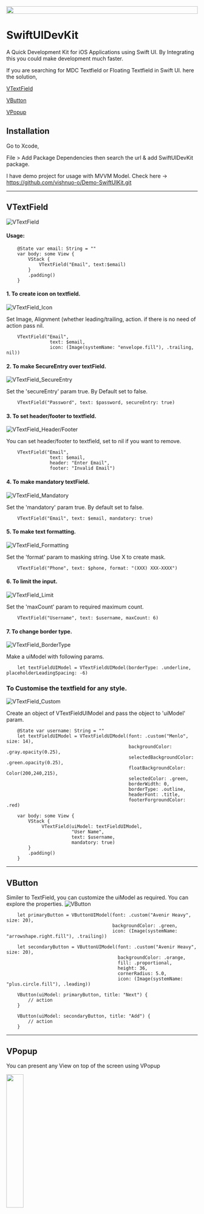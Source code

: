 <div style="display: flex; align-items: center;">
    <img src="https://github.com/vishnuo-o/SwiftUIDevKit/assets/81131990/314f655a-9a16-44dc-899b-9e29cd865328" width="100%">
</div>

# SwiftUIDevKit
A Quick Development Kit for iOS Applications using Swift UI. By Integrating this you could make development much faster.

If you are searching for MDC Textfield or Floating Textfield in Swift UI. here the solution,

[VTextField](#vtextfield)

[VButton](#vbutton)

[VPopup](#vpopup)

## Installation
Go to Xcode, 

File > Add Package Dependencies then search the url & add SwiftUIDevKit package.

I have demo project for usage with MVVM Model. Check here -> https://github.com/vishnuo-o/Demo-SwiftUIKit.git

***

## <a name="vtextfield"></a>VTextField
![VTextField](https://github.com/i-steve/SwiftUIDevKit/assets/81131990/d5e18e88-efb6-46b7-8590-7017f6368593)

#### Usage:
```
    @State var email: String = ""
    var body: some View {
        VStack {
            VTextField("Email", text:$email)
        }
        .padding()
    }
```

#### 1. To create icon on textfield.
![VTextField_Icon](https://github.com/i-steve/SwiftUIDevKit/assets/81131990/65ecde42-da1a-4782-b501-a2c7525c8172)

Set Image, Alignment (whether leading/trailing, action. if there is no need of action pass nil.

```
    VTextField("Email",
                text: $email,
                icon: (Image(systemName: "envelope.fill"), .trailing, nil))
```


#### 2. To make SecureEntry over textField.

![VTextField_SecureEntry](https://github.com/vishnuo-o/SwiftUIDevKit/assets/81131990/317d57f6-c681-434c-9d44-978a1c11d8d9)


Set the 'secureEntry' param true. By Default set to false.

```
    VTextField("Password", text: $password, secureEntry: true)
```

#### 3. To set header/footer to textfield.
![VTextField_Header/Footer](https://github.com/i-steve/SwiftUIDevKit/assets/81131990/947d22e8-b7c7-4a63-b903-2b0e3ed456fc)

You can set header/footer to textfield, set to nil if you want to remove.

```
    VTextField("Email",
                text: $email,
                header: "Enter Email",
                footer: "Invalid Email")
```

#### 4. To make mandatory textField.

![VTextField_Mandatory](https://github.com/vishnuo-o/SwiftUIDevKit/assets/81131990/f4434308-87f4-4784-b4d4-d2f00544f74a)

Set the 'mandatory' param true. By default set to false.

```
    VTextField("Email", text: $email, mandatory: true)
```

#### 5. To make text formatting.

![VTextField_Formatting](https://github.com/vishnuo-o/SwiftUIDevKit/assets/81131990/b0c8dde4-d0ca-42f0-8a07-21a822e2d5fb)


Set the 'format' param to masking string. Use X to create mask.

```
    VTextField("Phone", text: $phone, format: "(XXX) XXX-XXXX")
```

#### 6. To limit the input.

![VTextField_Limit](https://github.com/vishnuo-o/SwiftUIDevKit/assets/81131990/91ec2e04-7209-43af-be94-ef9cc9ca4e29)

Set the 'maxCount' param to required maximum count.

```
    VTextField("Username", text: $username, maxCount: 6)
```

#### 7. To change border type.

![VTextField_BorderType](https://github.com/vishnuo-o/SwiftUIDevKit/assets/81131990/7b8c853e-2bd3-4a81-aa1d-ed7e9f608dfb)

Make a uiModel with following params.

```
    let textFieldUIModel = VTextFieldUIModel(borderType: .underline, placeholderLeadingSpacing: -6)
```

### To Customise the textfield for any style.
![VTextField_Custom](https://github.com/vishnuo-o/SwiftUIDevKit/assets/81131990/fda9ce69-9ab0-4123-bd72-ae78e37fdd62)

Create an object of VTextFieldUIModel and pass the object to 'uiModel' param.

```
    @State var username: String = ""
    let textFieldUIModel = VTextFieldUIModel(font: .custom("Menlo", size: 14),
                                             backgroundColor: .gray.opacity(0.25),
                                             selectedBackgroundColor: .green.opacity(0.25),
                                             floatBackgroundColor: Color(200,240,215),
                                             selectedColor: .green,
                                             borderWidth: 0,
                                             borderType: .outline,
                                             headerFont: .title,
                                             footerForgroundColor: .red)
    
    var body: some View {
        VStack {
             VTextField(uiModel: textFieldUIModel,
                        "User Name",
                        text: $username,
                        mandatory: true)
        }
        .padding()
    }
```

***

## <a name="vbutton"></a>VButton

Similer to TextField, you can customize the uiModel as required.
You can explore the properties.
![VButton](https://github.com/vishnuo-o/SwiftUIDevKit/assets/81131990/4219edf2-f4f9-4030-863e-621ebd32da49)

```
    let primaryButton = VButtonUIModel(font: .custom("Avenir Heavy", size: 20),
                                       backgroundColor: .green,
                                       icon: (Image(systemName: "arrowshape.right.fill"), .trailing))
    
    let secondaryButton = VButtonUIModel(font: .custom("Avenir Heavy", size: 20),
                                         backgroundColor: .orange,
                                         fill: .proportional,
                                         height: 36,
                                         cornerRadius: 5.0,
                                         icon: (Image(systemName: "plus.circle.fill"), .leading))

    VButton(uiModel: primaryButton, title: "Next") {
        // action
    }
    
    VButton(uiModel: secondaryButton, title: "Add") {
        // action
    }
```

***

## <a name="vpopup"></a>VPopup

You can present any View on top of the screen using VPopup

<div style="display: flex-start; align-items: center;">
<img src="https://github.com/vishnuo-o/SwiftUIDevKit/assets/81131990/476b0344-8cab-4da0-8912-9bd67c6596b6" width="30%">

```
    @State var showPopup = false
    
    let primaryPopup = VPopupUIModel(backgroundColor: .pink, // popup background
                                     shadowColor: .gray, // blur color
                                     padding: EdgeInsets(top: -(UIDevice.height/4), leading: 0, bottom: 0, trailing: 0)) // customise placement of popup
    
    let secondaryButton = VButtonUIModel(font: .custom("Avenir Heavy", size: 20),
                                         backgroundColor: .orange,
                                         fill: .proportional,
                                         height: 36,
                                         cornerRadius: 5.0)
    
    var body: some View {
        VStack{
            VButton(uiModel: secondaryButton, title: "Show Popup") {
                showPopup = true
            }
        }
        .frame(maxWidth: .infinity, maxHeight: .infinity)
        .presentPopup(uiModel: primaryPopup,
                     isPresented: showPopup,
                     popupView: { forgetPasswordView })
    }
    
    // Popup view Content or also you can pass as Struct
    var forgetPasswordView: some View{
        HStack(alignment: .top){
            Text("You can customize this view as Required!")
            Image(systemName: "xmark.circle.fill")
                .onTapGesture {
                    showPopup = false
                }
        }
        .padding()
    }
```
</div>
